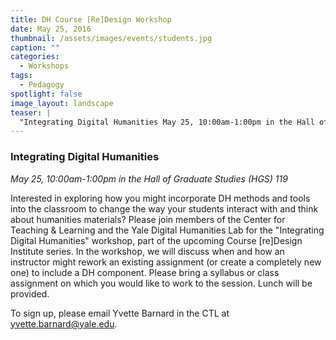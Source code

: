 ```yaml
---
title: DH Course [Re]Design Workshop
date: May 25, 2016
thumbnail: /assets/images/events/students.jpg
caption: ""
categories: 
  - Workshops
tags:
  - Pedagogy
spotlight: false 
image_layout: landscape
teaser: |
  "Integrating Digital Humanities May 25, 10:00am-1:00pm in the Hall of Graduate Studies (HGS) 119 Interested in exploring how you might incorporate DH methods and tools into the classroom to change..."
---
```


### Integrating Digital Humanities
   
*May 25, 10:00am-1:00pm in the Hall of Graduate Studies (HGS) 119*
   
Interested in exploring how you might incorporate DH methods and tools into the classroom to change the way your students interact with and think about humanities materials? Please join members of the Center for Teaching &amp; Learning and the Yale Digital Humanities Lab for the "Integrating Digital Humanities" workshop, part of the upcoming Course [re]Design Institute series. In the workshop, we will discuss when and how an instructor might rework an existing assignment (or create a completely new one) to include a DH component. Please bring a syllabus or class assignment on which you would like to work to the session. Lunch will be provided.
   
To sign up, please email Yvette Barnard in the CTL at [yvette.barnard@yale.edu](mailto:yvette.barnard@yale.edu).
